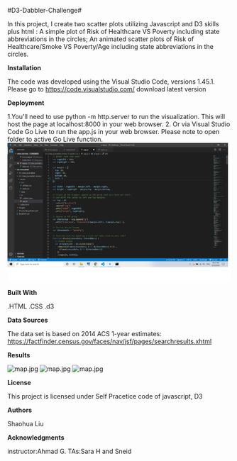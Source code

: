#D3-Dabbler-Challenge#

In this project, I create two scatter plots utilizing Javascript and D3 skills plus html : A simple plot of Risk of Healthcare VS Poverty including state abbreviations in the circles; An animated scatter plots of Risk of Healthcare/Smoke VS Poverty/Age including state abbreviations in the circles. 

**Installation**

The code was developed using the Visual Studio Code, versions 1.45.1. 
Please go to https://code.visualstudio.com/ download latest version


**Deployment**

1.You'll need to use python -m http.server to run the visualization. This will host the page at localhost:8000 in your web browser.
2. Or via Visual Studio Code Go Live to run the app.js in your web browser. Please note to open folder to active Go Live function. 
![golive.jpg](https://github.com/whysoq520/D3-challenge/blob/master/Images/golive.png)

**Built With**

.HTML
.CSS
.d3

**Data Sources**

The data set is based on 2014 ACS 1-year estimates: https://factfinder.census.gov/faces/nav/jsf/pages/searchresults.xhtml

**Results**

![map.jpg](Images/map.jpg)
![map.jpg](Images/map.jpg)
![map.jpg](Images/map.jpg)

**License**

This project is licensed under Self Pracetice code of javascript, D3 



**Authors**

Shaohua Liu



**Acknowledgments**

instructor:Ahmad G.
TAs:Sara H and Sneid 

